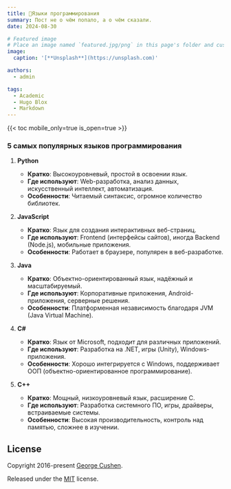 ```yaml
---
title: 🫠️Языки программирования
summary: Пост не о чём попало, а о чём сказали.
date: 2024-08-30

# Featured image
# Place an image named `featured.jpg/png` in this page's folder and customize its options here.
image:
  caption: '[**Unsplash**](https://unsplash.com)'

authors:
  - admin

tags:
  - Academic
  - Hugo Blox
  - Markdown
---
```




{{< toc mobile_only=true is_open=true >}}

### 5 самых популярных языков программирования

1. **Python**
   - **Кратко**: Высокоуровневый, простой в освоении язык.
   - **Где используют**: Web-разработка, анализ данных, искусственный интеллект, автоматизация.
   - **Особенности**: Читаемый синтаксис, огромное количество библиотек.

2. **JavaScript**
   - **Кратко**: Язык для создания интерактивных веб-страниц.
   - **Где используют**: Frontend (интерфейсы сайтов), иногда Backend (Node.js), мобильные приложения.
   - **Особенности**: Работает в браузере, популярен в веб-разработке.

3. **Java**
   - **Кратко**: Объектно-ориентированный язык, надёжный и масштабируемый.
   - **Где используют**: Корпоративные приложения, Android-приложения, серверные решения.
   - **Особенности**: Платформенная независимость благодаря JVM (Java Virtual Machine).

4. **C#**
   - **Кратко**: Язык от Microsoft, подходит для различных приложений.
   - **Где используют**: Разработка на .NET, игры (Unity), Windows-приложения.
   - **Особенности**: Хорошо интегрируется с Windows, поддерживает ООП (объектно-ориентированное программирование).

5. **C++**
   - **Кратко**: Мощный, низкоуровневый язык, расширение C.
   - **Где используют**: Разработка системного ПО, игры, драйверы, встраиваемые системы.
   - **Особенности**: Высокая производительность, контроль над памятью, сложнее в изучении.
 


## License

Copyright 2016-present [George Cushen](https://georgecushen.com).

Released under the [MIT](https://github.com/HugoBlox/hugo-blox-builder/blob/main/LICENSE.md) license.

